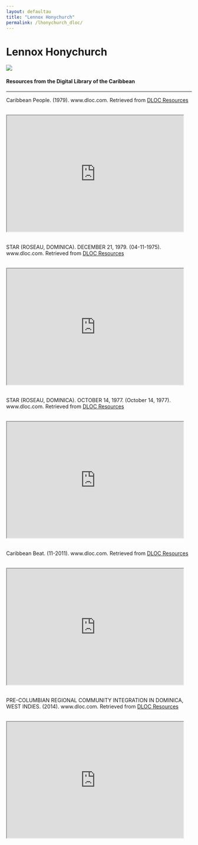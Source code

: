```yaml
---
layout: defaultau
title: "Lennox Honychurch"
permalink: /lhonychurch_dloc/
---
```

<!-- partial:index.partial.html -->
<div class="content">
    <h1>Lennox Honychurch</h1>
    <div class="quote">
        <div><img src="https://www.papillotepress.co.uk/wp-content/uploads/2021/03/Lennox-honychurch.jpg" class="logo"></div>
    </div>
    <body>
    <h4>Resources from the Digital Library of the Caribbean</h4><hr>
    <div class="container-mt-5">
      <div class="row">
            <div class="col-md-6">
                <p>Caribbean People. (1979). www.dloc.com. Retrieved from <a href="https://www.dloc.com/AA00030463/00001/images" target="_blank">DLOC Resources</a></p><br>
                <iframe width="95%" height="315" src="https://www.dloc.com/AA00030463/00001/images"></iframe>
                <br>
                <br>
        </div>
      <div class="col-md-6">
            <p>STAR (ROSEAU, DOMINICA). DECEMBER 21, 1979. (04-11-1975). www.dloc.com. Retrieved from <a href="https://www.dloc.com/UF00072476/00853/images" target="_blank">DLOC Resources</a></p><br>
            <iframe width="95%" height="315" src="https://www.dloc.com/UF00072476/00853/images"></iframe>
            <br>
            <br>
        </div>
        </div>
    <div class="container-mt-5">
      <div class="row">
            <div class="col-md-6">
                <p>STAR (ROSEAU, DOMINICA). OCTOBER 14, 1977. (October 14, 1977). www.dloc.com. Retrieved from <a href="https://www.dloc.com/UF00072476/00572/images" target="_blank">DLOC Resources</a></p><br>
                <iframe width="95%" height="315" src="https://www.dloc.com/UF00072476/00572/images"></iframe>
                <br>
                <br>
        </div>
        <div class="col-md-6">
            <p>Caribbean Beat. (11-2011). www.dloc.com. Retrieved from <a href="https://www.dloc.com/AA00090268/00002/pdf" target="_blank">DLOC Resources</a></p><br>
            <iframe width="95%" height="315" src="https://www.dloc.com/AA00090268/00002/pdf"></iframe>
            <br>
            <br>
        </div>
        </div>
    <div class="container-mt-5">
      <div class="row">
            <div class="col-md-6">
                <p>PRE-COLUMBIAN REGIONAL COMMUNITY INTEGRATION IN DOMINICA, WEST INDIES. (2014). www.dloc.com. Retrieved from <a href="https://www.dloc.com/UFE0046963/00001/pdf" target="_blank">DLOC Resources</a></p><br>
                <iframe width="95%" height="315" src="https://www.dloc.com/UFE0046963/00001/pdf"></iframe>
                <br>
                <br>
        </div>
    </body> 
          </div>
  <!-- partial -->
<script src='https://cdnjs.cloudflare.com/ajax/libs/jquery/3.1.1/jquery.min.js'></script><script  src="{{ site.baseurl }}/assets/js/authorscript.js"></script>

